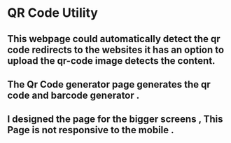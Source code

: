 # QR Code Utility 
## This webpage could automatically detect the qr code redirects to the websites it has an option to upload the qr-code image detects the content.
## The Qr Code generator page  generates the qr code and barcode generator  .
## I designed the page for the bigger screens , This Page is not responsive to the mobile .

